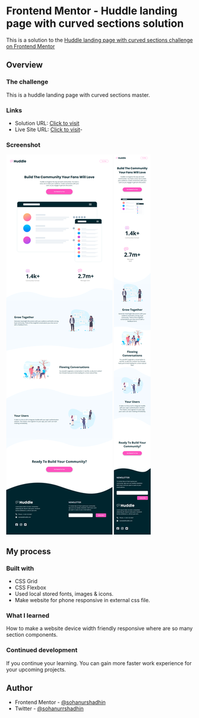 # Frontend Mentor - Huddle landing page with curved sections solution

This is a solution to the [Huddle landing page with curved sections challenge on Frontend Mentor](https://www.frontendmentor.io/challenges/huddle-landing-page-with-curved-sections-5ca5ecd01e82137ec91a50f2)

## Overview

### The challenge

This is a huddle landing page with curved sections master.

### Links

- Solution URL: [Click to visit](https://www.frontendmentor.io/solutions/huddle-landing-curved-sections-using-css-grid-and-flexbox--dMtJ5Dh9x)
- Live Site URL: [Click to visit](https://fm-huddle-landing-curved-sections.vercel.app/)- 
### Screenshot

![Desktop View](./website-view/desktop.png)
![Phone View](./website-view/phone.png)

## My process

### Built with

- CSS Grid
- CSS Flexbox
- Used local stored fonts, images & icons.
- Make website for phone responsive in external css file.

### What I learned

How to make a website device width friendly responsive where are so many section components.

### Continued development

If you continue your learning. You can gain more faster work experience for your upcoming projects.

## Author

- Frontend Mentor - [@sohanurshadhin](https://www.frontendmentor.io/profile/sohanurshadhin)
- Twitter - [@sohanurrshadhin](https://www.twitter.com/sohanurrshadhin)
